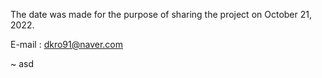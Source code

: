 The date was made for the purpose of sharing the project on October 21, 2022.

E-mail : dkro91@naver.com

~
asd

